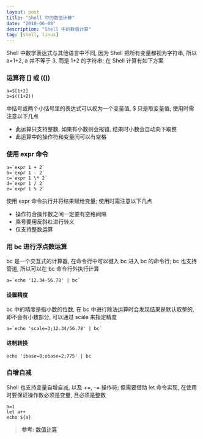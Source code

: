 ```yaml
---
layout: post
title: "Shell 中的数值计算"
date: "2018-06-08"
description: "Shell 中的数值计算"
tag: [shell, linux]
---
```


Shell 中数学表达式与其他语言中不同, 因为 Shell 把所有变量都视为字符串, 所以 a=1+2, a 并不等于 3, 而是 1+2 的字符串; 在 Shell 计算有如下方案

### 运算符 [] 或 (())
```
a=$[1+2]
b=$((1+2))
```
中括号或两个小括号里的表达式可以视为一个变量值, $ 只是取变量值; 使用时需注意以下几点
- 此运算只支持整数, 如果有小数则会报错, 结果时小数会自动向下取整
- 此运算中的操作符和变量间可以有空格

### 使用 expr 命令
```
a=`expr 1 + 2`
b=`expr 1 - 2`
c=`expr 1 \* 2`
d=`expr 1 / 2`
e=`expr 1 % 2`
```
使用 expr 命令执行并将结果赋给变量; 使用时需注意以下几点
- 操作符合操作数之间一定要有空格间隔
- 乘号要用反斜杠进行转义
- 仅支持整数运算

### 用 bc 进行浮点数运算
bc 是一个交互式的计算器, 在命令行中可以键入 bc 进入 bc 的命令行; bc 也支持管道, 所以可以在 bc 命令行外执行计算
```
a=`echo '12.34-56.78' | bc`
```
#### 设置精度
bc 中的精度是指小数的位数, 在 bc 中进行除法运算时会发现结果是默认取整的, 即不会有小数部分, 可以通过 scale 来指定精度
```
a=`echo 'scale=3;12.34/56.78' | bc`
```

#### 进制转换
```
echo 'ibase=8;obase=2;775' | bc
```

### 自增自减
Shell 也支持变量自增自减, 以及 +=, -= 操作符; 但需要借助 let 命令实现, 在使用时要保证操作数必须是变量, 且必须是整数
```
a=1
let a++
echo ${a}
```

>**参考:**
[数值计算](https://blog.csdn.net/guodongxiaren/article/details/40370701)
